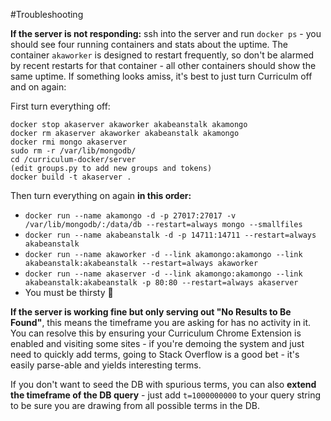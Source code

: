 #Troubleshooting

**If the server is not responding:** ssh into the server and run `docker ps` - you should see four running containers and stats about the uptime. The container `akaworker` is designed to restart frequently, so don't be alarmed by recent restarts for that container - all other containers should show the same uptime. If something looks amiss, it's best to just turn Curriculm off and on again:

First turn everything off:
```
docker stop akaserver akaworker akabeanstalk akamongo
docker rm akaserver akaworker akabeanstalk akamongo
docker rmi mongo akaserver
sudo rm -r /var/lib/mongodb/
cd /curriculum-docker/server
(edit groups.py to add new groups and tokens)
docker build -t akaserver .
```

Then turn everything on again **in this order:**
* `docker run --name akamongo -d -p 27017:27017 -v /var/lib/mongodb/:/data/db --restart=always mongo --smallfiles`
* `docker run --name akabeanstalk -d -p 14711:14711 --restart=always akabeanstalk`
* `docker run --name akaworker -d --link akamongo:akamongo --link akabeanstalk:akabeanstalk --restart=always akaworker`
* `docker run --name akaserver -d --link akamongo:akamongo --link akabeanstalk:akabeanstalk -p 80:80 --restart=always akaserver`
* You must be thirsty :beer:

**If the server is working fine but only serving out "No Results to Be Found"**, this means the timeframe you are asking for has no activity in it. You can resolve this by ensuring your Curriculum Chrome Extension is enabled and visiting some sites - if you're demoing the system and just need to quickly add terms, going to Stack Overflow is a good bet - it's easily parse-able and yields interesting terms.

If you don't want to seed the DB with spurious terms, you can also **extend the timeframe of the DB query** - just add `t=1000000000` to your query string to be sure you are drawing from all possible terms in the DB.


